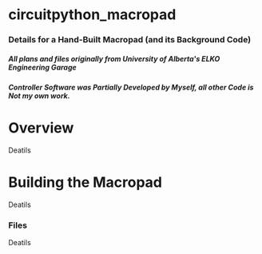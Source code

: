 # circuitpython_macropad
### Details for a Hand-Built Macropad (and its Background Code)
##### *All plans and files originally from University of Alberta's ELKO Engineering Garage*
##### *Controller Software was Partially Developed by Myself, all other Code is Not my own work.*

# Overview
Deatils

# Building the Macropad
Deatils

### Files
Deatils
